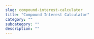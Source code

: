 ```yaml
---
slug: compound-interest-calculator
title: "Compound Interest Calculator"
category: ""
subcategory: ""
description: ""
---
```


